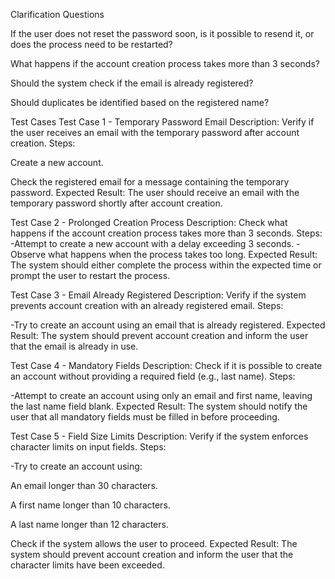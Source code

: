 Clarification Questions


If the user does not reset the password soon, is it possible to resend it, or does the process need to be restarted?

What happens if the account creation process takes more than 3 seconds?

Should the system check if the email is already registered?

Should duplicates be identified based on the registered name?



Test Cases
Test Case 1 - Temporary Password Email
Description: Verify if the user receives an email with the temporary password after account creation.
Steps:

Create a new account.

Check the registered email for a message containing the temporary password.
Expected Result:
The user should receive an email with the temporary password shortly after account creation.

Test Case 2 - Prolonged Creation Process
Description: Check what happens if the account creation process takes more than 3 seconds.
Steps:
-Attempt to create a new account with a delay exceeding 3 seconds.
-Observe what happens when the process takes too long.
Expected Result:
The system should either complete the process within the expected time or prompt the user to restart the process.

Test Case 3 - Email Already Registered
Description: Verify if the system prevents account creation with an already registered email.
Steps:

-Try to create an account using an email that is already registered.
Expected Result:
The system should prevent account creation and inform the user that the email is already in use.

Test Case 4 - Mandatory Fields
Description: Check if it is possible to create an account without providing a required field (e.g., last name).
Steps:

-Attempt to create an account using only an email and first name, leaving the last name field blank.
Expected Result:
The system should notify the user that all mandatory fields must be filled in before proceeding.

Test Case 5 - Field Size Limits
Description: Verify if the system enforces character limits on input fields.
Steps:

-Try to create an account using:

An email longer than 30 characters.

A first name longer than 10 characters.

A last name longer than 12 characters.

Check if the system allows the user to proceed.
Expected Result:
The system should prevent account creation and inform the user that the character limits have been exceeded.

